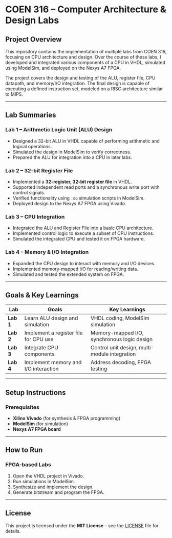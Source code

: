 # COEN 316 – Computer Architecture & Design Labs

## Project Overview

This repository contains the implementation of multiple labs from COEN 316, focusing on CPU architecture and design. Over the course of these labs, I developed and integrated various components of a CPU in VHDL, simulated using ModelSim, and deployed on the Nexys A7 FPGA.

The project covers the design and testing of the ALU, register file, CPU datapath, and memory/I/O integration. The final design is capable of executing a defined instruction set, modeled on a RISC architecture similar to MIPS.

---

## Lab Summaries

### **Lab 1 – Arithmetic Logic Unit (ALU) Design**
- Designed a 32-bit ALU in VHDL capable of performing arithmetic and logical operations.
- Simulated the design in ModelSim to verify correctness.
- Prepared the ALU for integration into a CPU in later labs.

### **Lab 2 – 32-bit Register File**
- Implemented a **32-register, 32-bit register file** in VHDL.
- Supported independent read ports and a synchronous write port with control signals.
- Verified functionality using `.do` simulation scripts in ModelSim.
- Deployed design to the Nexys A7 FPGA using Vivado.

### **Lab 3 – CPU Integration**
- Integrated the ALU and Register File into a basic CPU architecture.
- Implemented control logic to execute a subset of CPU instructions.
- Simulated the integrated CPU and tested it on FPGA hardware.

### **Lab 4 – Memory & I/O Integration**
- Expanded the CPU design to interact with memory and I/O devices.
- Implemented memory-mapped I/O for reading/writing data.
- Simulated and tested the extended system on FPGA.

---

## Goals & Key Learnings

| Lab | Goals | Key Learnings |
|-----|-------|--------------|
| **Lab 1** | Learn ALU design and simulation | VHDL coding, ModelSim simulation |
| **Lab 2** | Implement a register file for CPU use | Memory-mapped I/O, synchronous logic design |
| **Lab 3** | Integrate CPU components | Control unit design, multi-module integration |
| **Lab 4** | Implement memory and I/O interaction | Address decoding, FPGA testing |

---

## Setup Instructions

### Prerequisites
- **Xilinx Vivado** (for synthesis & FPGA programming)
- **ModelSim** (for simulation)
- **Nexys A7 FPGA board**

---

## How to Run

### FPGA-based Labs
1. Open the VHDL project in Vivado.
2. Run simulations in ModelSim.
3. Synthesize and implement the design.
4. Generate bitstream and program the FPGA.

---

## License
This project is licensed under the **MIT License** – see the [LICENSE](LICENSE) file for details.
